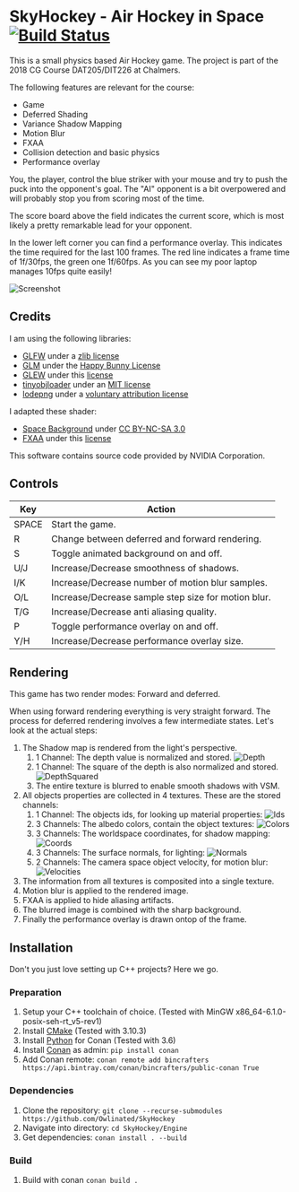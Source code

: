 # SkyHockey - Air Hockey in Space [![Build Status](https://travis-ci.org/flostellbrink/SkyHockey.svg?branch=master)](https://travis-ci.org/flostellbrink/SkyHockey)

This is a small physics based Air Hockey game. The project is part of the 2018 CG Course DAT205/DIT226 at Chalmers.

The following features are relevant for the course:
- Game
- Deferred Shading
- Variance Shadow Mapping
- Motion Blur
- FXAA
- Collision detection and basic physics
- Performance overlay

You, the player, control the blue striker with your mouse and try to push the puck into the opponent's goal. The "AI" opponent is a bit overpowered and will probably stop you from scoring most of the time.

The score board above the field indicates the current score, which is most likely a pretty remarkable lead for your opponent.

In the lower left corner you can find a performance overlay. This indicates the time required for the last 100 frames. The red line indicates a frame time of 1f/30fps, the green one 1f/60fps. As you can see my poor laptop manages 10fps quite easily!

![Screenshot](Screenshots/game_with_overlay.png?raw=true "Screenshot")

## Credits

I am using the following libraries:

- [GLFW](https://github.com/glfw/glfw) under a [zlib license](https://github.com/glfw/glfw/blob/master/LICENSE.md)
- [GLM](https://github.com/g-truc/glm) under the [Happy Bunny License](https://github.com/g-truc/glm/blob/master/manual.md#section0)
- [GLEW](https://github.com/nigels-com/glew) under this [license](https://github.com/nigels-com/glew/blob/master/LICENSE.txt)
- [tinyobjloader](https://github.com/syoyo/tinyobjloader) under an [MIT license](https://github.com/syoyo/tinyobjloader/blob/master/LICENSE)
- [lodepng](https://github.com/lvandeve/lodepng) under a [voluntary attribution license](https://github.com/lvandeve/lodepng/blob/d03d7df9888aafb9c7f615895c34b05acf033908/LICENSE)

I adapted these shader:

- [Space Background](https://www.shadertoy.com/view/MslGWN) under [CC BY-NC-SA 3.0](https://creativecommons.org/licenses/by-nc-sa/3.0/deed.en_US)
- [FXAA](https://github.com/NVIDIAGameWorks/GraphicsSamples) under this [license](https://github.com/NVIDIAGameWorks/GraphicsSamples/blob/master/license.txt)

This software contains source code provided by NVIDIA Corporation.

## Controls

| Key   | Action                                              |
|-------|-----------------------------------------------------|
| SPACE | Start the game.                                     |
| R     | Change between deferred and forward rendering.      |
| S     | Toggle animated background on and off.              |
| U/J   | Increase/Decrease smoothness of shadows.            |
| I/K   | Increase/Decrease number of motion blur samples.    |
| O/L   | Increase/Decrease sample step size for motion blur. |
| T/G   | Increase/Decrease anti aliasing quality.            |
| P     | Toggle performance overlay on and off.              |
| Y/H   | Increase/Decrease performance overlay size.         |

## Rendering

This game has two render modes: Forward and deferred.

When using forward rendering everything is very straight forward.
The process for deferred rendering involves a few intermediate states.
Let's look at the actual steps:

1. The Shadow map is rendered from the light's perspective.
    1. 1 Channel: The depth value is normalized and stored.
        ![Depth](Screenshots/deferred_0_depth.png?raw=true "Depth")
    2. 1 Channel: The square of the depth is also normalized and stored.
        ![DepthSquared](Screenshots/deferred_0_depth_squared.png?raw=true "DepthSquared")
    3. The entire texture is blurred to enable smooth shadows with VSM.
2. All objects properties are collected in 4 textures. These are the stored channels:
    1. 1 Channel: The objects ids, for looking up material properties:
        ![Ids](Screenshots/deferred_1_id.png?raw=true "Ids")
    2. 3 Channels: The albedo colors, contain the object textures:
        ![Colors](Screenshots/deferred_1_color.png?raw=true "Colors")
    3. 3 Channels: The worldspace coordinates, for shadow mapping:
        ![Coords](Screenshots/deferred_1_coords.png?raw=true "Coords")
    4. 3 Channels: The surface normals, for lighting:
        ![Normals](Screenshots/deferred_1_normals.png?raw=true "Normals")
    5. 2 Channels: The camera space object velocity, for motion blur:
        ![Velocities](Screenshots/deferred_1_velocity.png?raw=true "Velocities")
3. The information from all textures is composited into a single texture.
4. Motion blur is applied to the rendered image.
5. FXAA is applied to hide aliasing artifacts.
6. The blurred image is combined with the sharp background.
7. Finally the performance overlay is drawn ontop of the frame.

## Installation

Don't you just love setting up C++ projects? Here we go.

### Preparation

1. Setup your C++ toolchain of choice. (Tested with MinGW x86_64-6.1.0-posix-seh-rt_v5-rev1)
2. Install [CMake](https://cmake.org/download/) (Tested with 3.10.3)
3. Install [Python](https://www.python.org/downloads/) for Conan (Tested with 3.6)
4. Install [Conan](https://www.conan.io/downloads.html) as admin: `pip install conan`
5. Add Conan remote: `conan remote add bincrafters https://api.bintray.com/conan/bincrafters/public-conan True`

### Dependencies

1. Clone the repository: `git clone --recurse-submodules https://github.com/Owlinated/SkyHockey`
2. Navigate into directory: `cd SkyHockey/Engine`
3. Get dependencies: `conan install . --build`

### Build

1. Build with conan `conan build .`
